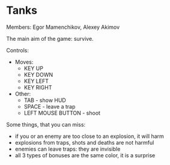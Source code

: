 # Tanks

Members: Egor Mamenchikov, Alexey Akimov

The main aim of the game: survive.

Controls:

* Moves:
  * KEY UP
  * KEY DOWN
  * KEY LEFT
  * KEY RIGHT
* Other:
  * TAB - show HUD
  * SPACE - leave a trap
  * LEFT MOUSE BUTTON - shoot

Some things, that you can miss: 
* if you or an enemy are too close to an explosion, it will harm
* explosions from traps, shots and deaths are not harmful
* enemies can leave traps: they are invisible
* all 3 types of bonuses are the same color, it is a surprise
